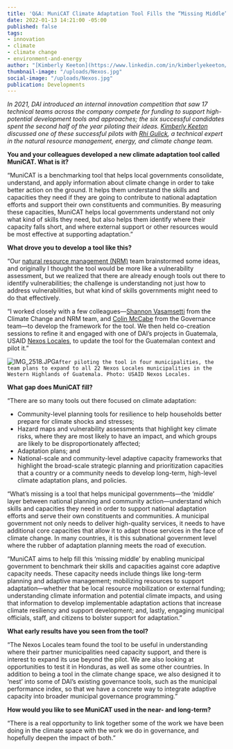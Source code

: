 ```yaml
---
title: 'Q&A: MuniCAT Climate Adaptation Tool Fills the “Missing Middle”'
date: 2022-01-13 14:21:00 -05:00
published: false
tags:
- innovation
- climate
- climate change
- environment-and-energy
author: "[Kimberly Keeton](https://www.linkedin.com/in/kimberlyekeeton/)"
thumbnail-image: "/uploads/Nexos.jpg"
social-image: "/uploads/Nexos.jpg"
publication: Developments
---
```


*In 2021, DAI introduced an internal innovation competition that saw 17 technical teams across the company compete for funding to support high-potential development tools and approaches; the six successful candidates spent the second half of the year piloting their ideas. [Kimberly Keeton](https://www.linkedin.com/in/kimberlyekeeton/) discussed one of these successful pilots with [Rhi Gulick](https://www.dai.com/who-we-are/our-team/rhiannon-gulick), a technical expert in the natural resource management, energy, and climate change team.* 


 



**You and your colleagues developed a new climate adaptation tool called MuniCAT. What is it?** 

“MuniCAT is a benchmarking tool that helps local governments consolidate, understand, and apply information about climate change in order to take better action on the ground. It helps them understand the skills and capacities they need if they are going to contribute to national adaptation efforts and support their own constituents and communities. By measuring these capacities, MuniCAT helps local governments understand not only what kind of skills they need, but also helps them identify where their capacity falls short, and where external support or other resources would be most effective at supporting adaptation.” 

**What drove you to develop a tool like this?**  

“Our [natural resource management (NRM)](https://www.dai.com/our-work/solutions/environment-solutions/natural-resource-management) team brainstormed some ideas, and originally I thought the tool would be more like a vulnerability assessment, but we realized that there are already enough tools out there to identify vulnerabilities; the challenge is understanding not just how to address vulnerabilities, but what kind of skills governments might need to do that effectively. 

“I worked closely with a few colleagues—[Shannon Vasamsetti](https://www.dai.com/who-we-are/our-team/shannon-Vasamsetti) from the Climate Change and NRM team, and [Colin McCabe](https://www.dai.com/who-we-are/our-team/colin-mccabe) from the Governance team—to develop the framework for the tool. We then held co-creation sessions to refine it and engaged with one of DAI’s projects in Guatemala, USAID [Nexos Locales](https://www.dai.com/our-work/projects/guatemala-nexos-locales), to update the tool for the Guatemalan context and pilot it.”

![IMG_2518.JPG](/uploads/IMG_2518.JPG)`After piloting the tool in four municipalities, the team plans to expand to all 22 Nexos Locales municipalities in the Western Highlands of Guatemala. Photo: USAID Nexos Locales.`

**What gap does MuniCAT fill?**  

“There are so many tools out there focused on climate adaptation: 

* Community-level planning tools for resilience to help households better prepare for climate shocks and stresses;  
* Hazard maps and vulnerability assessments that highlight key climate risks, where they are most likely to have an impact, and which groups are likely to be disproportionately affected;  
* Adaptation plans; and 
* National-scale and community-level adaptive capacity frameworks that highlight the broad-scale strategic planning and prioritization capacities that a country or a community needs to develop long-term, high-level climate adaptation plans, and policies.  
 
“What’s missing is a tool that helps municipal governments—the ‘middle’ layer between national planning and community action—understand which skills and capacities they need in order to support national adaptation efforts and serve their own constituents and communities. A municipal government not only needs to deliver high-quality services, it needs to have additional core capacities that allow it to adapt those services in the face of climate change. In many countries, it is this subnational government level where the rubber of adaptation planning meets the road of execution. 

“MuniCAT aims to help fill this ‘missing middle’ by enabling municipal government to benchmark their skills and capacities against core adaptive capacity needs. These capacity needs include things like long-term planning and adaptive management; mobilizing resources to support adaptation—whether that be local resource mobilization or external funding; understanding climate information and potential climate impacts, and using that information to develop implementable adaptation actions that increase climate resiliency and support development; and, lastly, engaging municipal officials, staff, and citizens to bolster support for adaptation.” 

**What early results have you seen from the tool?**  

“The Nexos Locales team found the tool to be useful in understanding where their partner municipalities need capacity support, and there is interest to expand its use beyond the pilot. We are also looking at opportunities to test it in Honduras, as well as some other countries. In addition to being a tool in the climate change space, we also designed it to ‘nest’ into some of DAI’s existing governance tools, such as the municipal performance index, so that we have a concrete way to integrate adaptive capacity into broader municipal governance programming.” 

**How would you like to see MuniCAT used in the near- and long-term?**

“There is a real opportunity to link together some of the work we have been doing in the climate space with the work we do in governance, and hopefully deepen the impact of both.” 